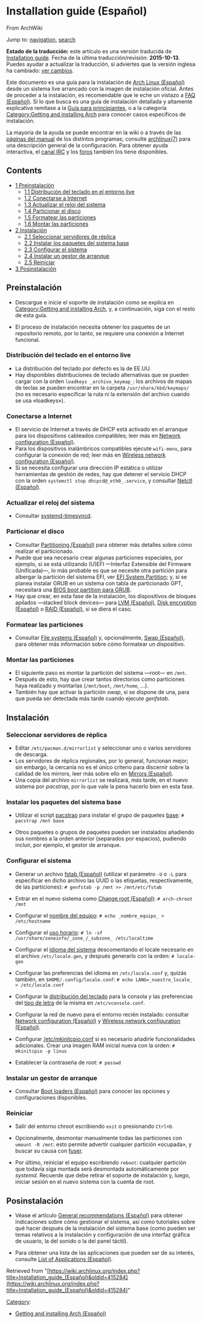 # Installation guide (Español)

From ArchWiki

Jump to: [navigation](#column-one), [search](#searchInput)

**Estado de la traducción:** este artículo es una versión traducida de [Installation guide](/index.php/Installation_guide "Installation guide"). Fecha de la última traducción/revisión: **2015-10-13**. Puedes ayudar a actualizar la traducción, si adviertes que la versión inglesa ha cambiado: [ver cambios](https://wiki.archlinux.org/index.php?title=Installation_guide&diff=0&oldid=404204).

Este documento es una guía para la instalación de [Arch Linux (Español)](/index.php/Arch_Linux_(Espa%C3%B1ol) "Arch Linux (Español)") desde un sistema live arrancado con la imagen de instalación oficial. Antes de proceder a la instalación, es recomendable que le eche un vistazo a [FAQ (Español)](/index.php/FAQ_(Espa%C3%B1ol) "FAQ (Español)"). Si lo que busca es una guía de instalación detallada y altamente explicativa remítase a la [Guía para principiantes](/index.php/Beginners%27_guide_(Espa%C3%B1ol) "Beginners' guide (Español)"), o a la categoría [Category:Getting and installing Arch](/index.php/Category:Getting_and_installing_Arch "Category:Getting and installing Arch") para conocer casos específicos de instalación.

La mayoría de la ayuda se puede encontrar en la wiki o a través de las [páginas del manual](/index.php/Man_page "Man page") de los distintos programas; consulte [archlinux(7)](https://projects.archlinux.org/svntogit/packages.git/tree/filesystem/trunk/archlinux.7.txt) para una descripción general de la configuración. Para obtener ayuda interactiva, el [canal IRC](/index.php/IRC_Channel_(Espa%C3%B1ol) "IRC Channel (Español)") y los [foros](https://bbs.archlinux.org/) también los tiene disponibles.

## Contents

*   [1 Preinstalación](#Preinstalaci.C3.B3n)
    *   [1.1 Distribución del teclado en el entorno live](#Distribuci.C3.B3n_del_teclado_en_el_entorno_live)
    *   [1.2 Conectarse a Internet](#Conectarse_a_Internet)
    *   [1.3 Actualizar el reloj del sistema](#Actualizar_el_reloj_del_sistema)
    *   [1.4 Particionar el disco](#Particionar_el_disco)
    *   [1.5 Formatear las particiones](#Formatear_las_particiones)
    *   [1.6 Montar las particiones](#Montar_las_particiones)
*   [2 Instalación](#Instalaci.C3.B3n)
    *   [2.1 Seleccionar servidores de réplica](#Seleccionar_servidores_de_r.C3.A9plica)
    *   [2.2 Instalar los paquetes del sistema base](#Instalar_los_paquetes_del_sistema_base)
    *   [2.3 Configurar el sistema](#Configurar_el_sistema)
    *   [2.4 Instalar un gestor de arranque](#Instalar_un_gestor_de_arranque)
    *   [2.5 Reiniciar](#Reiniciar)
*   [3 Posinstalación](#Posinstalaci.C3.B3n)

## Preinstalación

*   Descargue e inicie el soporte de instalación como se explica en [Category:Getting and installing Arch](/index.php/Category:Getting_and_installing_Arch "Category:Getting and installing Arch"), y, a continuación, siga con el resto de esta guía.

*   El proceso de instalación necesita obtener los paquetes de un repositorio remoto, por lo tanto, se requiere una conexión a Internet funcional.

### Distribución del teclado en el entorno live

*   La distribución del teclado por defecto es la de EE.UU.
*   Hay disponibles distribuciones de teclado alternativas que se pueden cargar con la orden `loadkeys _archivo_keymap_`: los archivos de mapas de teclas se pueden encontrar en la carpeta `/usr/share/kbd/keymaps/` (no es necesario especificar la ruta ni la extensión del archivo cuando se usa «loadkeys»).

### Conectarse a Internet

*   El servicio de Internet a través de DHCP está activado en el arranque para los dispositivos cableados compatibles; leer más en [Network configuration (Español)](/index.php/Network_configuration_(Espa%C3%B1ol) "Network configuration (Español)").
*   Para los dispositivos inalámbricos compatibles ejecute `wifi-menu`, para configurar la conexión de red; leer más en [Wireless network configuration (Español)](/index.php/Wireless_network_configuration_(Espa%C3%B1ol) "Wireless network configuration (Español)").
*   Si se necesita configurar una dirección IP estática o utilizar herramientas de gestión de redes, hay que detener el servicio DHCP con la orden `systemctl stop dhcpcd@_eth0_.service`, y consultar [Netctl (Español)](/index.php/Netctl_(Espa%C3%B1ol) "Netctl (Español)").

### Actualizar el reloj del sistema

*   Consultar [systemd-timesyncd](/index.php/Systemd-timesyncd "Systemd-timesyncd").

### Particionar el disco

*   Consultar [Partitioning (Español)](/index.php/Partitioning_(Espa%C3%B1ol) "Partitioning (Español)") para obtener más detalles sobre cómo realizar el particionado.
*   Puede que sea necesario crear algunas particiones especiales, por ejemplo, si se está utilizando (U)EFI —Interfaz Extensible del Firmware (Unificada)—, lo más probable es que se necesite otra partición para albergar la partición del sistema EFI, ver [EFI System Partition](/index.php/Unified_Extensible_Firmware_Interface_(Espa%C3%B1ol)#EFI_System_Partition "Unified Extensible Firmware Interface (Español)"); y, si se planea instalar GRUB en un sistema con tabla de particionado GPT, necesitará una [BIOS boot partition para GRUB](/index.php/GRUB_(Espa%C3%B1ol)#Instrucciones_espec.C3.ADficas_para_GUID_Partition_Table_.28GPT.29 "GRUB (Español)").
*   Hay que crear, en esta fase de la instalación, los dispositivos de bloques apilados —stacked block devices— para [LVM (Español)](/index.php/LVM_(Espa%C3%B1ol) "LVM (Español)"), [Disk encryption (Español)](/index.php/Disk_encryption_(Espa%C3%B1ol) "Disk encryption (Español)") o [RAID (Español)](/index.php/RAID_(Espa%C3%B1ol) "RAID (Español)"), si se diera el caso.

### Formatear las particiones

*   Consultar [File systems (Español)](/index.php/File_systems_(Espa%C3%B1ol)#Crear_un_sistema_de_archivos "File systems (Español)") y, opcionalmente, [Swap (Español)](/index.php/Swap_(Espa%C3%B1ol) "Swap (Español)"), para obtener más información sobre cómo formatear un dispositivo.

### Montar las particiones

*   El siguiente paso es montar la partición del sistema —root— en `/mnt`.
*   Después de esto, hay que crear tantos directorios como particiones haya realizado y montarlas (`/mnt/boot`, `/mnt/home`, ...).
*   También hay que activar la partición _swap_, si se dispone de una, para que pueda ser detectada más tarde cuando ejecute _genfstab_.

## Instalación

### Seleccionar servidores de réplica

*   Editar `/etc/pacman.d/mirrorlist` y seleccionar uno o varios servidores de descarga.
*   Los servidores de réplica regionales, por lo general, funcionan mejor; sin embargo, la cercanía no es el único criterio para discernir sobre la calidad de los mirrors, leer más sobre ello en [Mirrors (Español)](/index.php/Mirrors_(Espa%C3%B1ol) "Mirrors (Español)").
*   Una copia del archivo `mirrorlist` se realizará, más tarde, en el nuevo sistema por _pacstrap_, por lo que vale la pena hacerlo bien en esta fase.

### Instalar los paquetes del sistema base

*   Utilizar el script [pacstrap](https://projects.archlinux.org/arch-install-scripts.git/tree/pacstrap.in) para instalar el grupo de paquetes [base](https://www.archlinux.org/groups/x86_64/base/): `# pacstrap /mnt base` 

*   Otros paquetes o grupos de paquetes pueden ser instalados añadiendo sus nombres a la orden anterior (separados por espacios), pudiendo incluir, por ejemplo, el gestor de arranque.

### Configurar el sistema

*   Generar un archivo [fstab (Español)](/index.php/Fstab_(Espa%C3%B1ol) "Fstab (Español)") (utilizar el parámetro `-U` o `-L` para especificar en dicho archivo las UUID o las etiquetas, respectivamente, de las particiones): `# genfstab -p /mnt >> /mnt/etc/fstab` 

*   Entrar en el nuevo sistema como [Change root (Español)](/index.php/Change_root_(Espa%C3%B1ol) "Change root (Español)"): `# arch-chroot /mnt` 

*   Configurar el [nombre del equipo](/index.php/Configuring_Network_(Espa%C3%B1ol)#Establecer_el_nombre_del_equipo "Configuring Network (Español)"): `# echo _nombre_equipo_ > /etc/hostname` 

*   Configurar el [uso horario](/index.php/Time_(Espa%C3%B1ol)#Uso_horario "Time (Español)"): `# ln -sf /usr/share/zoneinfo/_zone_/_subzone_ /etc/localtime` 

*   Configurar el [idioma del sistema](/index.php/Locale_(Espa%C3%B1ol) "Locale (Español)") descomentando el locale necesario en el archivo `/etc/locale.gen`, y después generarlo con la orden: `# locale-gen` 

*   Configurar las preferencias del idioma en `/etc/locale.conf` y, quizás también, en `$HOME/.config/locale.conf`: `# echo LANG=_nuestro_locale_ > /etc/locale.conf` 

*   Configurar la [distribución del teclado](/index.php/Keyboard_configuration_in_console_(Espa%C3%B1ol) "Keyboard configuration in console (Español)") para la consola y las preferencias del [tipo de letra](/index.php/Fonts#Console_fonts "Fonts") de la misma en `/etc/vconsole.conf`.

*   Configurar la red de nuevo para el entorno recién instalado: consultar [Network configuration (Español)](/index.php/Network_configuration_(Espa%C3%B1ol) "Network configuration (Español)") y [Wireless network configuration (Español)](/index.php/Wireless_network_configuration_(Espa%C3%B1ol) "Wireless network configuration (Español)").

*   Configurar [/etc/mkinitcpio.conf](/index.php/Mkinitcpio_(Espa%C3%B1ol) "Mkinitcpio (Español)") si es necesario añadirle funcionalidades adicionales. Crear una imagen RAM inicial nueva con la orden: `# mkinitcpio -p linux` 

*   Establecer la contraseña de root: `# passwd` 

### Instalar un gestor de arranque

*   Consultar [Boot loaders (Español)](/index.php/Boot_loaders_(Espa%C3%B1ol) "Boot loaders (Español)") para conocer las opciones y configuraciones disponibles.

### Reiniciar

*   Salir del entorno chroot escribiendo `exit` o presionando `Ctrl+D`.

*   Opcionalmente, desmontar manualmente todas las particiones con `umount -R /mnt`: esto permite advertir cualquier partición «ocupada», y buscar su causa con [fuser](https://en.wikipedia.org/wiki/fuser_(Unix) "wikipedia:fuser (Unix)").

*   Por último, reiniciar el equipo escribiendo `reboot`: cualquier partición que todavía siga montada será desmontada automáticamente por _systemd_. Recuerde que debe retirar el soporte de instalación y, luego, iniciar sesión en el nuevo sistema con la cuenta de root.

## Posinstalación

*   Véase el artículo [General recommendations (Español)](/index.php/General_recommendations_(Espa%C3%B1ol) "General recommendations (Español)") para obtener indicaciones sobre cómo gestionar el sistema, así como tutoriales sobre qué hacer después de la instalación del sistema base (como pueden ser temas relativos a la instalación y configuración de una interfaz gráfica de usuario, la del sonido o la del panel táctil).

*   Para obtener una lista de las aplicaciones que pueden ser de su interés, consulte [List of Applications (Español)](/index.php/List_of_Applications_(Espa%C3%B1ol) "List of Applications (Español)").

Retrieved from "[https://wiki.archlinux.org/index.php?title=Installation_guide_(Español)&oldid=415284](https://wiki.archlinux.org/index.php?title=Installation_guide_(Español)&oldid=415284)"

[Category](/index.php/Special:Categories "Special:Categories"):

*   [Getting and installing Arch (Español)](/index.php/Category:Getting_and_installing_Arch_(Espa%C3%B1ol) "Category:Getting and installing Arch (Español)")